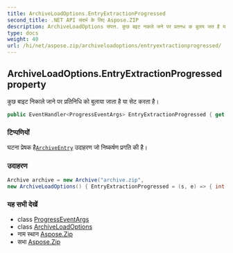 ```yaml
---
title: ArchiveLoadOptions.EntryExtractionProgressed
second_title: .NET API संदर्भ के लिए Aspose.ZIP
description: ArchiveLoadOptions संपत्त. कुछ बइट नकले जने पर प्रतनध क बुलय जत है य सेट करत है
type: docs
weight: 40
url: /hi/net/aspose.zip/archiveloadoptions/entryextractionprogressed/
---
```

## ArchiveLoadOptions.EntryExtractionProgressed property

कुछ बाइट निकाले जाने पर प्रतिनिधि को बुलाया जाता है या सेट करता है।

```csharp
public EventHandler<ProgressEventArgs> EntryExtractionProgressed { get; set; }
```

### टिप्पणियों

घटना प्रेषक है[`ArchiveEntry`](../../archiveentry/) उदाहरण जो निष्कर्षण प्रगति की है।

### उदाहरण

```csharp
Archive archive = new Archive("archive.zip", 
new ArchiveLoadOptions() { EntryExtractionProgressed = (s, e) => { int percent = (int)((100 * e.ProceededBytes) / ((ArchiveEntry)s).UncompressedSize); } })                 
```

### यह सभी देखें

* class [ProgressEventArgs](../../progresseventargs/)
* class [ArchiveLoadOptions](../)
* नाम स्थान [Aspose.Zip](../../archiveloadoptions/)
* सभा [Aspose.Zip](../../../)


